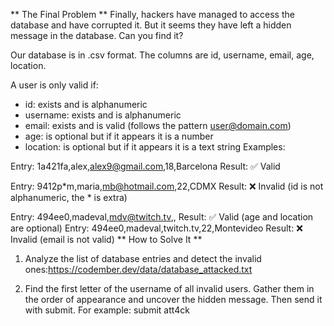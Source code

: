 ** The Final Problem **
Finally, hackers have managed to access the database and have corrupted it. But it seems they have left a hidden message in the database. Can you find it?

Our database is in .csv format. The columns are id, username, email, age, location.

A user is only valid if:

- id: exists and is alphanumeric
- username: exists and is alphanumeric
- email: exists and is valid (follows the pattern user@domain.com)
- age: is optional but if it appears it is a number
- location: is optional but if it appears it is a text string
  Examples:

Entry: 1a421fa,alex,alex9@gmail.com,18,Barcelona
Result: ✅ Valid

Entry: 9412p*m,maria,mb@hotmail.com,22,CDMX
Result: ❌ Invalid (id is not alphanumeric, the * is extra)

Entry: 494ee0,madeval,mdv@twitch.tv,,
Result: ✅ Valid (age and location are optional)
Entry: 494ee0,madeval,twitch.tv,22,Montevideo
Result: ❌ Invalid (email is not valid)
** How to Solve It **

1. Analyze the list of database entries and detect the invalid ones:https://codember.dev/data/database_attacked.txt

2. Find the first letter of the username of all invalid users. Gather them in the order of appearance and uncover the hidden message. Then send it with submit. For example:
   submit att4ck
